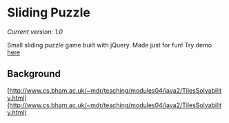 # Sliding Puzzle
_Current version: 1.0_

Small sliding puzzle game built with jQuery. Made just for fun!
Try demo [here](http://sliding-puzzle.olefrank.dk)

## Background
[http://www.cs.bham.ac.uk/~mdr/teaching/modules04/java2/TilesSolvability.html](http://www.cs.bham.ac.uk/~mdr/teaching/modules04/java2/TilesSolvability.html)
